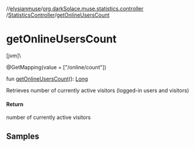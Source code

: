 //[elysianmuse](../../../index.md)/[org.darkSolace.muse.statistics.controller](../index.md)
/[StatisticsController](index.md)/[getOnlineUsersCount](get-online-users-count.md)

# getOnlineUsersCount

[jvm]\

@GetMapping(value = ["/online/count"])

fun [getOnlineUsersCount](get-online-users-count.md)(): [Long](https://kotlinlang.org/api/latest/jvm/stdlib/kotlin/-long/index.html)

Retrieves number of currently active visitors (logged-in users and visitors)

#### Return

number of currently active visitors

## Samples
